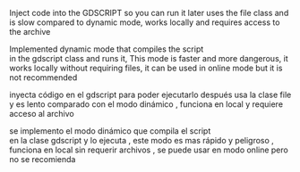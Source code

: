 Inject code into the GDSCRIPT so you can run it later 
uses the file class and is slow compared to dynamic mode,
works locally and requires access to the archive 

Implemented dynamic mode that compiles the script  
in the gdscript class and runs it,
This mode is faster and more dangerous, it works locally without requiring files, it can be used in online mode but it is not recommended

inyecta código en el gdscript para poder ejecutarlo después 
usa la clase file y es lento comparado con el modo dinámico ,
funciona en local y requiere acceso al archivo 


se implemento el modo dinámico que compila el script  
en la clase gdscript y lo ejecuta ,
este modo es mas rápido y peligroso , funciona en local sin requerir archivos , se puede usar en modo online pero no se recomienda 
